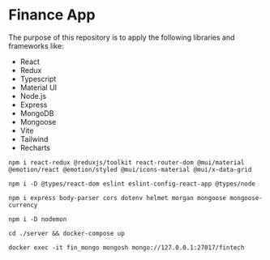# Finance App

The purpose of this repository is to apply the following libraries and frameworks like:
- React
- Redux
- Typescript
- Material UI
- Node.js
- Express
- MongoDB
- Mongoose
- Vite
- Tailwind
- Recharts

`npm i react-redux @reduxjs/toolkit react-router-dom @mui/material @emotion/react @emotion/styled @mui/icons-material @mui/x-data-grid`

`npm i -D @types/react-dom eslint eslint-config-react-app @types/node`

`npm i express body-parser cors dotenv helmet morgan mongoose mongoose-currency`

`npm i -D nodemon`

`cd ./server && docker-compose up`

`docker exec -it fin_mongo mongosh mongo://127.0.0.1:27017/fintech`
